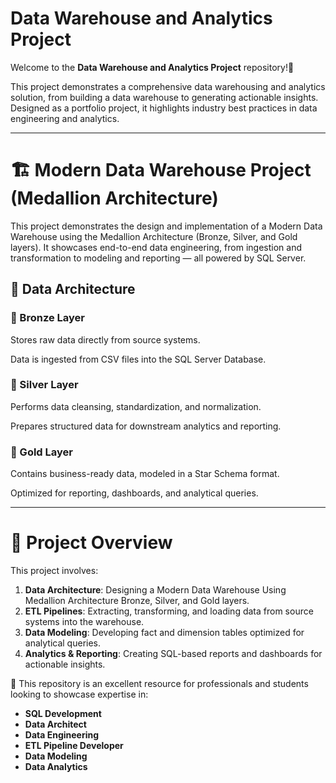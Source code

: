 # Data Warehouse and Analytics Project

Welcome to the **Data Warehouse and Analytics Project** repository!🚀

This project demonstrates a comprehensive data warehousing and analytics solution, from building a data warehouse to generating actionable insights. Designed as a portfolio project, it highlights industry best practices in data engineering and analytics.

---
# 🏗️ Modern Data Warehouse Project (Medallion Architecture)

This project demonstrates the design and implementation of a Modern Data Warehouse using the Medallion Architecture (Bronze, Silver, and Gold layers).
It showcases end-to-end data engineering, from ingestion and transformation to modeling and reporting — all powered by SQL Server.

## 🧱 Data Architecture
### 🥉 Bronze Layer

Stores raw data directly from source systems.

Data is ingested from CSV files into the SQL Server Database.

### 🥈 Silver Layer

Performs data cleansing, standardization, and normalization.

Prepares structured data for downstream analytics and reporting.

### 🥇 Gold Layer

Contains business-ready data, modeled in a Star Schema format.

Optimized for reporting, dashboards, and analytical queries.

---
 # 📖 Project Overview
This project involves:

1. **Data Architecture**: Designing a Modern Data Warehouse Using Medallion Architecture Bronze, Silver, and Gold layers.
2. **ETL Pipelines**: Extracting, transforming, and loading data from source systems into the warehouse.
3. **Data Modeling**: Developing fact and dimension tables optimized for analytical queries.
4. **Analytics & Reporting**: Creating SQL-based reports and dashboards for actionable insights.
   
🎯 This repository is an excellent resource for professionals and students looking to showcase expertise in:

- **SQL Development**
- **Data Architect**
- **Data Engineering**
- **ETL Pipeline Developer**
- **Data Modeling**
- **Data Analytics**
